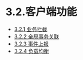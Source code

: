 # 3.2.客户端功能

* [3.2.1 业务拦截](3.2.1_biz_interceptor.md)
* [3.2.2 全局事务关联](3.2.2_global_tx_relation.md)
* [3.2.3 事件上报](3.2.3_report_event.md)
* [3.2.4 负载均衡](3.2.4_load_balance.md)
